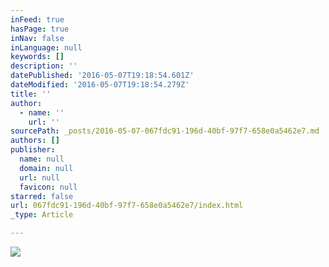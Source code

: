 ```yaml
---
inFeed: true
hasPage: true
inNav: false
inLanguage: null
keywords: []
description: ''
datePublished: '2016-05-07T19:18:54.601Z'
dateModified: '2016-05-07T19:18:54.279Z'
title: ''
author:
  - name: ''
    url: ''
sourcePath: _posts/2016-05-07-067fdc91-196d-40bf-97f7-658e0a5462e7.md
authors: []
publisher:
  name: null
  domain: null
  url: null
  favicon: null
starred: false
url: 067fdc91-196d-40bf-97f7-658e0a5462e7/index.html
_type: Article

---
```

![](https://s3-us-west-2.amazonaws.com/the-grid-img/p/2afe36134ac7c2dd1d21cebc5a01892cd4d3fe69.jpg)